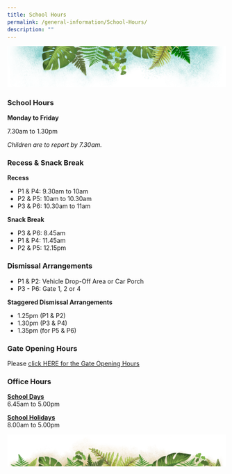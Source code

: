 ```yaml
---
title: School Hours
permalink: /general-information/School-Hours/
description: ""
---
```

![](/images/Banner.png)

### School Hours

**Monday to Friday**

7.30am to 1.30pm

*Children are to report by 7.30am.*

### Recess &amp; Snack Break

**Recess**
* P1 &amp; P4: 9.30am to 10am
* P2 &amp; P5: 10am to 10.30am
* P3 &amp; P6: 10.30am to 11am

**Snack Break**
* P3 &amp; P6: 8.45am
* P1 &amp; P4: 11.45am
* P2 &amp; P5: 12.15pm


### Dismissal Arrangements

*   P1 &amp; P2: Vehicle Drop-Off Area or Car Porch
*   P3 - P6: Gate 1, 2 or 4

**Staggered Dismissal Arrangements**
* 1.25pm (P1 &amp; P2)
* 1.30pm (P3 &amp; P4)
* 1.35pm (for P5 &amp; P6)

### Gate Opening Hours

Please [click HERE for the Gate Opening Hours](/files/School%20Gate/Opening%20Hours_SchoolGates.pdf)


### Office Hours

<u><b>School Days</b></u>  
6.45am to 5.00pm


<u><b>School Holidays</b></u>  
8.00am to 5.00pm

![](/images/bg-bottom.png)